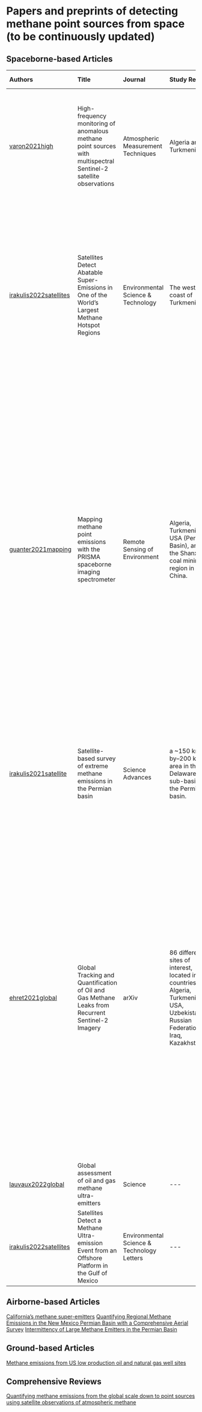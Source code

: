 # Papers and preprints of detecting methane point sources from space (to be continuously updated)

## Spaceborne-based Articles
| Authors | Title | Journal | Study Region | Study Period | Satellite/Sensor | Data Level | Band Ratio | Point Sources | Column Retrieval | Plume Detection | Emission Quantification | Issues |
| :--- | :--- | :--- | :--- | :--- | :--- | :--- | :--- | :--- | :--- | :--- | :--- | :--- |
| [varon2021high](https://amt.copernicus.org/articles/14/2771/2021/) | High-frequency monitoring of anomalous methane point sources with multispectral Sentinel-2 satellite observations | Atmospheric Measurement Techniques | Algeria and Turkmenistan | Algeria (October 2019 to August 2020, observed every 2.5 d) and Turkmenistan (August 2015 to November 2020, observed every 5 d) | Sentinel-2 | Level 1C | SBMP, MBSP, and MBMP | Algeria (31.6585°N, 5.9053°E) and Turkmenistan (38.4939°N, 54.1977°E) | By fitting to a radiative transfer model. | Selecting methane columns above the 95th percentile for the scene and smooth with a 3×3 median filter. | The integrated methane enhancement (IME) method. | See [here](https://github.com/paulpalmerlab/methaneemissionservice/issues/1) |
| [irakulis2022satellites](https://pubs.acs.org/doi/full/10.1021/acs.est.1c04873) | Satellites Detect Abatable Super-Emissions in One of the World’s Largest Methane Hotspot Regions | Environmental Science & Technology | The west coast of Turkmenistan | 2017-2020 | Sentinel-5 TROPOMI, PRISMA, ZY1, Sentinel-2, Landsat-8, and Landsat-5 | **Level 2A** for Sentinel-2. Others TBC. | `(B12/B12')/(B11/B11')` with the reference images being spotted based on the so-called adjacent day comparison using the timelapse tool provided in the online service of EO Browser of Sentinel Hub. | Table S2 | The matched filter method. | TROPOMI helps to define some potential point sources, while the remaining point sources are likely arised from the visual inspection of Hyperspectral (PRISMA and ZY1) images. | The authors only appoed the integrated mass enhancement (IME) method to hyperspectral measurements, but opted for a conservative approach of not quantifying each single emission detected with multispectral systems because of the lower sensitivity of those instruments to methane. | --- |
| [guanter2021mapping](https://doi.org/10.1016/j.rse.2021.112671) | Mapping methane point emissions with the PRISMA spaceborne imaging spectrometer | Remote Sensing of Environment | Algeria, Turkmenistan, USA (Permian Basin), and the Shanxi coal mining region in China. | 2020-2021 suggested by Fig. 14 | PRISMA | Level 1 | None | Lon/Lat not provided. | The matched-filter retrieval method with comparison to the [MAG1C](https://github.com/markusfoote/mag1c) code. | Visual Inspection based on ΔXCH4 maps using the criteria of: 1) The supervised plume detection approach searches for spatial patterns with the typical shape of a gas plume, namely **high ΔXCH4 values progressively decreasing downwind**; 2) The candidate plumes identified through a first screening based on visual inspection are **compared with the input spectral radiance data at the continuum of the 2300 nm absorption feature (~2170 nm) to discard false positives due to surface patterns**; and 3) The resulting plume candidates are **co-registered with wind data and very high resolution images of the area**. The candidate plume is considered to be a true detection if it roughly aligns with the wind direction and it originates at a point where potentially-emitting infrastructure is located according to the very high resolution image. | The so-called integrated mass enhancement (IME) model. | --- |
| [irakulis2021satellite](https://www.science.org/doi/10.1126/sciadv.abf4507) | Satellite-based survey of extreme methane emissions in the Permian basin | Science Advances | a ~150 km–by–200 km area in the Delaware sub-basin of the Permian basin. | A total of 30 images acquired within several days, but mostly on four different dates: 15 May 2019, 1 November 2019, 29 December 2019, and 8 February 2020. | The Advanced Hyperspectral Imager (AHSI) onboard China’s Gaofen-5 (GF5) and ZY1 satellites and the imaging spectrometer onboard Italy’s PRISMA mission. | Not disclosed but likely to be level 1. | None | table S1 and fig. S10 | They use a so-called matched filter image processing technique applied to spectra in the 2110- to 2450-nm spectral fitting window to generate maps of methane concentration enhancements (ΔCH4), | from which they detect methane plumes through visual inspection (fig. S3). | The integrated methane enhancement (IME) method and **large eddy simulations** performed specifically for their satellite observations. | --- |
| [ehret2021global](https://arxiv.org/abs/2110.11832) | Global Tracking and Quantification of Oil and Gas Methane Leaks from Recurrent Sentinel-2 Imagery | arXiv | 86 different sites of interest, located in countries: Algeria, Turkmenistan, USA, Uzbekistan, Russian Federation, Iraq, Kazakhstan. | November 2017 to June 2021 | Sentinel-2 and Landsat-8 | LC1 Sentinel-2. Landsat-8 TBC. | `log(B12/B11)-log(B12/B11)'` with the first term derived from descriptions on pages 17 and 21, and the second term derived from the descriptions for equation (4) on page 15 | The authors stated that they are making the dataset publicly available but I haven't found it yet. Nonetheless, they provided the location (31.7335°N, -102.0421°E) for the September 2020 Permian incident. Meanwhile, the [PermianMAP](https://permianmap.org/) looks helpful. | By contrasting images with and without (reconstructed from a two-step linear regression on the band ratio.) a methane emission. The basic principle is presented in equation (6) but the real one adapted and adopted is equation (7) which is not that straightforward. Also since the background can be reconstructed for every pixel from the time series, I don't understand why the authors also estimated a background methane concentration by computing the median methane concentration neighbouring a plume (see The September 2020 Permian incident)? | Directly detecting on **residuals** computed in *Background estimation* followed by a mannual verification/annotation: 1) **The annotated regions should not be seen in non-SWIR bands which are NOT impacted by the presence of methane**; 2) Some surfaces, for example snow, have a higher reflectance in `B11` than `B12`, leading to a **dimming-like phenomenon** when looking at the band ratio but they do not correspond to an actual dimming in `B12`. So the last step is **to check the detection corresponds indeed to a dimming in `B12`**. | The integrated mass enhancement (IME) model. | 1) The background/reference image estimation looks excellent to follow but I'll directly apply on the SWIW bands themselves rather than the band ratio that may complicate the retrival formula (equation (7) and neighbouring a plume?); 2) The two-step regression is arguably correct to remove the outliers of methane pixels and new/disappearing large structures. But how does the spatially adaptive processing address the **large zones with changing albedo**? 3) statistical scaling between Sentinel-5, Sentinel-2, and airborne datasets; 4) Quantification uncertainty estimation looks good to follow but will definitely needs more details of how to? 5) **alising** of Sentinel-2 images? `CLOUD_FILTER=15%` can be followed. 6) The atmospheric model approximation in equation (6)? |
| [lauvaux2022global](https://www.science.org/doi/10.1126/science.abj4351) | Global assessment of oil and gas methane ultra-emitters | Science | --- | --- | Sentinel-5 TROPOMI | --- | --- | --- | --- | --- | --- | --- |
| [irakulis2022satellites](https://pubs.acs.org/doi/10.1021/acs.estlett.2c00225) | Satellites Detect a Methane Ultra-emission Event from an Offshore Platform in the Gulf of Mexico | Environmental Science & Technology Letters | --- | --- | WorldView-3 and Landsat 8 satellite missions | --- | --- | --- | --- | --- | --- | --- |

## Airborne-based Articles
[California’s methane super-emitters](https://www.nature.com/articles/s41586-019-1720-3)
[Quantifying Regional Methane Emissions in the New Mexico Permian Basin with a Comprehensive Aerial Survey](https://pubs.acs.org/doi/10.1021/acs.est.1c06458)
[Intermittency of Large Methane Emitters in the Permian Basin](https://pubs.acs.org/doi/10.1021/acs.estlett.1c00173)

## Ground-based Articles
[Methane emissions from US low production oil and natural gas well sites](https://www.nature.com/articles/s41467-022-29709-3)

## Comprehensive Reviews
[Quantifying methane emissions from the global scale down to point sources using satellite observations of atmospheric methane](https://acp.copernicus.org/preprints/acp-2022-246/)
